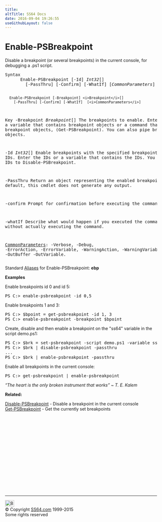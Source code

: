 ```yaml
---
title:
altTitle: SS64 Docs
date: 2016-09-04 19:26:55
useGithubLayout: false
---
```

<!-- #BeginLibraryItem "/Library/head_ps.lbi" --><!-- #EndLibraryItem --><h1>Enable-PSBreakpoint</h1> 
<p>Disable a breakpoint (or several breakpoints) in the current console, for debugging a .ps1 script. </p>
<pre>Syntax
      Enable-PSBreakpoint [-Id] <i>Int32</i>[]
        [-PassThru] [-Confirm] [-WhatIf] [<i>CommonParameters</i>]
    
      Enable-PSBreakpoint [-Breakpoint] <i>Breakpoint</i>[]
        [-PassThru] [-Confirm] [-WhatIf]  [<i>CommonParameters</i>]

Key
   -Breakpoint <i>Breakpoint</i>[]
        The breakpoints to enable. Enter a variable that contains breakpoint
        objects or a command that gets breakpoint objects, (Get-PSBreakpoint).
        You can also pipe breakpoint objects.

   -Id <i>Int32</i>[]
       Enable breakpoints with the specified breakpoint IDs.
       Enter the IDs or a variable that contains the IDs. 
       You cannot pipe IDs to Disable-PSBreakpoint.

   -PassThru
       Return an object representing the enabled breakpoints.
       By default, this cmdlet does not generate any output.

   -confirm
       Prompt for confirmation before executing the command.

   -whatIf
       Describe what would happen if you executed the command without actually
       executing the command.

   <a href="common.html">CommonParameters</a>:
       -Verbose, -Debug, -ErrorAction, -ErrorVariable, -WarningAction, -WarningVariable,
       -OutBuffer -OutVariable.</pre>
<p> Standard <a href="get-alias.html">Aliases</a> for Enable-PSBreakpoint:<span class="code"> <b>ebp</b></span></p>
<p><b>Examples</b></p>
<p>Enable breakpoints id 0 and id 5: </p>
<pre>PS C:&gt; enable-psbreakpoint -id 0,5
</pre>
<p>Enable breakpoints 1 and 3:</p>
<pre>PS C:&gt; $bpoint = get-psbreakpoint -id 1, 3<br>PS C:&gt; enable-psbreakpoint -breakpoint $bpoint</pre>
<p>Create, disable and then enable a breakpoint  on the "ss64" variable in the script demo.ps1:</p>
<pre>PS C:&gt; $brk = set-psbreakpoint -script demo.ps1 -variable ss64
PS C:&gt; $brk | disable-psbreakpoint -passthru
...
PS C:&gt; $brk | enable-psbreakpoint -passthru</pre>
<p>Enable all breakpoints in the current console:</p>
<pre>PS C:&gt; get-psbreakpoint | enable-psbreakpoint</pre>
<p class="quote"><i>“The heart is the only broken instrument that works” ~ T. E. Kalem</i></p>
<p><b>Related:</b></p>
<p>  <a href="disable-psbreakpoint.html">Disable-PSBreakpoint</a> - Disable a breakpoint in the current console<br>
<a href="get-psbreakpoint.html">Get-PSBreakpoint</a> - Get the currently set breakpoints</p><!-- #BeginLibraryItem "/Library/foot_ps.lbi" --><p>
<!-- PowerShell300 -->
<ins class="adsbygoogle" style="display:inline-block;width:300px;height:250px" data-ad-client="ca-pub-6140977852749469" data-ad-slot="6253539900"></ins>
<script>
(adsbygoogle = window.adsbygoogle || []).push({});
</script></p>
<hr>
<div id="bl" class="footer"><a href="enable-psbreakpoint.html#"><img src="../images/top.png" width="30" height="22" alt="Back to the Top"></a></div>
<div id="br" class="footer, tagline">© Copyright <a href="../index.html">SS64.com</a> 1999-2015<br>
Some rights reserved</div><!-- #EndLibraryItem -->
